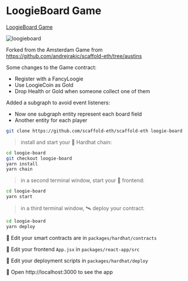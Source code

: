 # LoogieBoard Game

[LoogieBoard Game](https://board.fancyloogies.com)

![loogieboard](https://user-images.githubusercontent.com/466652/171219750-d6614daf-c71b-4ec0-acb0-cd663fbc6dca.png)

Forked from the Amsterdam Game from https://github.com/andrejrakic/scaffold-eth/tree/austins

Some changes to the Game contract:
- Register with a FancyLoogie
- Use LoogieCoin as Gold
- Drop Health or Gold when someone collect one of them

Added a subgraph to avoid event listeners:
- Now one subgraph entity represent each board field
- Another entity for each player


```bash
git clone https://github.com/scaffold-eth/scaffold-eth loogie-board
```

> install and start your 👷‍ Hardhat chain:

```bash
cd loogie-board
git checkout loogie-board
yarn install
yarn chain
```

> in a second terminal window, start your 📱 frontend:

```bash
cd loogie-board
yarn start
```

> in a third terminal window, 🛰 deploy your contract:

```bash
cd loogie-board
yarn deploy
```

🔏 Edit your smart contracts are in `packages/hardhat/contracts`

📝 Edit your frontend `App.jsx` in `packages/react-app/src`

💼 Edit your deployment scripts in `packages/hardhat/deploy`

📱 Open http://localhost:3000 to see the app
